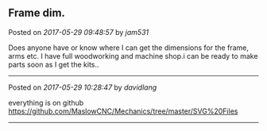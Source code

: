 ## Frame dim.
Posted on *2017-05-29 09:48:57* by *jam531*

Does anyone have or know where I can get the dimensions for the frame, arms etc. I have full woodworking and machine shop.i can be ready to make parts soon as I get the kits..

---

Posted on *2017-05-29 10:28:47* by *davidlang*

everything is on github https://github.com/MaslowCNC/Mechanics/tree/master/SVG%20Files

---

